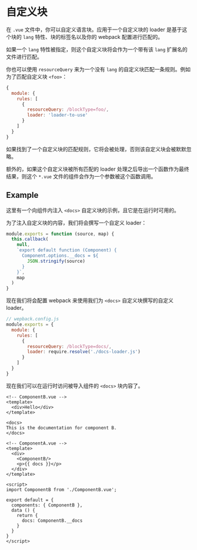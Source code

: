 # 自定义块

在 `.vue` 文件中，你可以自定义语言块。应用于一个自定义块的 loader 是基于这个块的 `lang` 特性、块的标签名以及你的 webpack 配置进行匹配的。

如果一个 `lang` 特性被指定，则这个自定义块将会作为一个带有该 `lang` 扩展名的文件进行匹配。

你也可以使用 `resourceQuery` 来为一个没有 `lang` 的自定义块匹配一条规则。例如为了匹配自定义块 `<foo>`：

``` js
{
  module: {
    rules: [
      {
        resourceQuery: /blockType=foo/,
        loader: 'loader-to-use'
      }
    ]
  }
}
```

如果找到了一个自定义块的匹配规则，它将会被处理，否则该自定义块会被默默忽略。

额外的，如果这个自定义块被所有匹配的 loader 处理之后导出一个函数作为最终结果，则这个 `*.vue` 文件的组件会作为一个参数被这个函数调用。

## Example

这里有一个向组件内注入 `<docs>` 自定义块的示例，且它是在运行时可用的。

为了注入自定义块的内容，我们将会撰写一个自定义 loader：

``` js
module.exports = function (source, map) {
  this.callback(
    null,
    `export default function (Component) {
      Component.options.__docs = ${
        JSON.stringify(source)
      }
    }`,
    map
  )
}
```

现在我们将会配置 webpack 来使用我们为 `<docs>` 自定义块撰写的自定义 loader。

``` js
// wepback.config.js
module.exports = {
  module: {
    rules: [
      {
        resourceQuery: /blockType=docs/,
        loader: require.resolve('./docs-loader.js')
      }
    ]
  }
}
```

现在我们可以在运行时访问被导入组件的 `<docs>` 块内容了。

``` vue
<!-- ComponentB.vue -->
<template>
  <div>Hello</div>
</template>

<docs>
This is the documentation for component B.
</docs>
```

``` vue
<!-- ComponentA.vue -->
<template>
  <div>
    <ComponentB/>
    <p>{{ docs }}</p>
  </div>
</template>

<script>
import ComponentB from './ComponentB.vue';

export default = {
  components: { ComponentB },
  data () {
    return {
      docs: ComponentB.__docs
    }
  }
}
</script>
```
